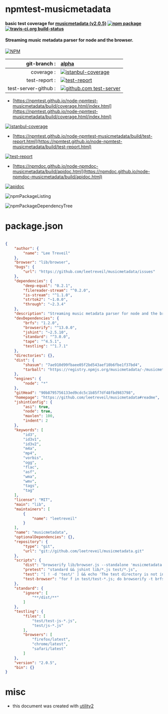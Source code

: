 # npmtest-musicmetadata

#### basic test coverage for  [musicmetadata (v2.0.5)](https://github.com/leetreveil/musicmetadata#readme)  [![npm package](https://img.shields.io/npm/v/npmtest-musicmetadata.svg?style=flat-square)](https://www.npmjs.org/package/npmtest-musicmetadata) [![travis-ci.org build-status](https://api.travis-ci.org/npmtest/node-npmtest-musicmetadata.svg)](https://travis-ci.org/npmtest/node-npmtest-musicmetadata)

#### Streaming music metadata parser for node and the browser.

[![NPM](https://nodei.co/npm/musicmetadata.png?downloads=true&downloadRank=true&stars=true)](https://www.npmjs.com/package/musicmetadata)

| git-branch : | [alpha](https://github.com/npmtest/node-npmtest-musicmetadata/tree/alpha)|
|--:|:--|
| coverage : | [![istanbul-coverage](https://npmtest.github.io/node-npmtest-musicmetadata/build/coverage.badge.svg)](https://npmtest.github.io/node-npmtest-musicmetadata/build/coverage.html/index.html)|
| test-report : | [![test-report](https://npmtest.github.io/node-npmtest-musicmetadata/build/test-report.badge.svg)](https://npmtest.github.io/node-npmtest-musicmetadata/build/test-report.html)|
| test-server-github : | [![github.com test-server](https://npmtest.github.io/node-npmtest-musicmetadata/GitHub-Mark-32px.png)](https://npmtest.github.io/node-npmtest-musicmetadata/build/app/index.html) | | build-artifacts : | [![build-artifacts](https://npmtest.github.io/node-npmtest-musicmetadata/glyphicons_144_folder_open.png)](https://github.com/npmtest/node-npmtest-musicmetadata/tree/gh-pages/build)|

- [https://npmtest.github.io/node-npmtest-musicmetadata/build/coverage.html/index.html](https://npmtest.github.io/node-npmtest-musicmetadata/build/coverage.html/index.html)

[![istanbul-coverage](https://npmtest.github.io/node-npmtest-musicmetadata/build/screenCapture.buildCi.browser.%252Ftmp%252Fbuild%252Fcoverage.lib.html.png)](https://npmtest.github.io/node-npmtest-musicmetadata/build/coverage.html/index.html)

- [https://npmtest.github.io/node-npmtest-musicmetadata/build/test-report.html](https://npmtest.github.io/node-npmtest-musicmetadata/build/test-report.html)

[![test-report](https://npmtest.github.io/node-npmtest-musicmetadata/build/screenCapture.buildCi.browser.%252Ftmp%252Fbuild%252Ftest-report.html.png)](https://npmtest.github.io/node-npmtest-musicmetadata/build/test-report.html)

- [https://npmdoc.github.io/node-npmdoc-musicmetadata/build/apidoc.html](https://npmdoc.github.io/node-npmdoc-musicmetadata/build/apidoc.html)

[![apidoc](https://npmdoc.github.io/node-npmdoc-musicmetadata/build/screenCapture.buildCi.browser.%252Ftmp%252Fbuild%252Fapidoc.html.png)](https://npmdoc.github.io/node-npmdoc-musicmetadata/build/apidoc.html)

![npmPackageListing](https://npmtest.github.io/node-npmtest-musicmetadata/build/screenCapture.npmPackageListing.svg)

![npmPackageDependencyTree](https://npmtest.github.io/node-npmtest-musicmetadata/build/screenCapture.npmPackageDependencyTree.svg)



# package.json

```json

{
    "author": {
        "name": "Lee Treveil"
    },
    "browser": "lib/browser",
    "bugs": {
        "url": "https://github.com/leetreveil/musicmetadata/issues"
    },
    "dependencies": {
        "deep-equal": "0.2.1",
        "filereader-stream": "^0.2.0",
        "is-stream": "^1.1.0",
        "strtok2": "~1.0.0",
        "through": "~2.3.4"
    },
    "description": "Streaming music metadata parser for node and the browser.",
    "devDependencies": {
        "brfs": "1.2.0",
        "browserify": "^13.0.0",
        "jshint": "~2.5.10",
        "standard": "^3.0.0",
        "tape": "^4.5.1",
        "testling": "^1.7.1"
    },
    "directories": {},
    "dist": {
        "shasum": "7ae910d99fbaee05f2bd543aef10b6fbe1f37bd4",
        "tarball": "https://registry.npmjs.org/musicmetadata/-/musicmetadata-2.0.5.tgz"
    },
    "engines": {
        "node": "*"
    },
    "gitHead": "90b8795756133ed9cdc5c1b85f7df48fbd983798",
    "homepage": "https://github.com/leetreveil/musicmetadata#readme",
    "jshintConfig": {
        "asi": true,
        "node": true,
        "maxlen": 100,
        "indent": 2
    },
    "keywords": [
        "id3",
        "id3v1",
        "id3v2",
        "m4a",
        "mp4",
        "vorbis",
        "ogg",
        "flac",
        "asf",
        "wma",
        "wmv",
        "tags",
        "tag"
    ],
    "license": "MIT",
    "main": "lib",
    "maintainers": [
        {
            "name": "leetreveil"
        }
    ],
    "name": "musicmetadata",
    "optionalDependencies": {},
    "repository": {
        "type": "git",
        "url": "git://github.com/leetreveil/musicmetadata.git"
    },
    "scripts": {
        "dist": "browserify lib/browser.js --standalone 'musicmetadata' -o dist/musicmetadata.js",
        "pretest": "standard && jshint lib/*.js test/*.js",
        "test": "[ ! -d 'test/' ] && echo 'The test directory is not included with the project due to the size of the test audio files. If you want to run the tests you can git clone the project.' || tape test/test-*.js",
        "test-browser": "for f in test/test-*.js; do browserify -t brfs $f | testling; done"
    },
    "standard": {
        "ignore": [
            "**/dist/**"
        ]
    },
    "testling": {
        "files": [
            "test/test-js-*.js",
            "test/js-*.js"
        ],
        "browsers": [
            "firefox/latest",
            "chrome/latest",
            "safari/latest"
        ]
    },
    "version": "2.0.5",
    "bin": {}
}
```



# misc
- this document was created with [utility2](https://github.com/kaizhu256/node-utility2)
